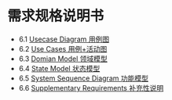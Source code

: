 # 需求规格说明书 

- 6.1 [Usecase Diagram 用例图](06-01-用例图)
- 6.2 [Use Cases 用例+活动图](06-02-用例活动图)
- 6.3 [Domian Model 领域模型](06-03-领域模型)
- 6.4 [State Model 状态模型](06-04-状态模型)
- 6.5 [System Sequence Diagram 功能模型](06-05-功能模型)
- 6.6 [Supplementary Requirements 补充性说明](06-06-补充性说明)

